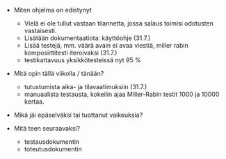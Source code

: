 
- Miten ohjelma on edistynyt
    - Vielä ei ole tullut vastaan tilannetta, jossa salaus toimisi odotusten vastaisesti.
    - Lisätään dokumentaatiota: käyttöohje (31.7.)
    - Lisää testejä, mm. väärä avain ei avaa viestiä, miller rabin komposiittitesti iteroivaksi (31.7.)
    - testikattavuus yksikkötesteissä nyt 95 %
    
    
- Mitä opin tällä viikolla / tänään?
   - tutustumista aika- ja tilavaatimuksiin (31.7.)
   - manuaalista testausta, kokeilin ajaa Miller-Rabin testit 1000 ja 10000 kertaa.
    
- Mikä jäi epäselväksi tai tuottanut vaikeuksia? 
    
   

- Mitä teen seuraavaksi?
    
    - testausdokumentin
    - toteutusdokumentin


 
